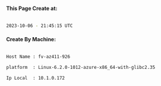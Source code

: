 
   
#### This Page Create at:

```bash

2023-10-06 - 21:45:15 UTC

```

#### Create By Machine:

```bash

Host Name : fv-az411-926

platform  : Linux-6.2.0-1012-azure-x86_64-with-glibc2.35

Ip Local  : 10.1.0.172

```


